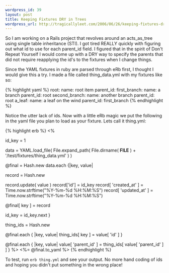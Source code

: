 ```yaml
--- 
wordpress_id: 39
layout: post
title: Keeping Fixtures DRY in Trees
wordpress_url: http://tragicallyleet.com/2006/06/26/keeping-fixtures-dry-in-trees/
---
```

So I am working on a Rails project that revolves around an acts\_as\_tree using single table inheritance (STI).  I got tired REALLY quickly with figuring out what id to use for each parent_id field.  I figured that in the spirit of Don't Repeat Yourself I would come up with a DRY way to specify the parents that did not require reapplying the id's to the fixtures when I change things.

Since the YAML fixtures in ruby are parsed through eRb first, I thought I would give this a try.  I made a file called thing_data.yml with my fixtures like so:

{% highlight yaml %}
root:
  name: root item
  parent_id:
first_branch:
  name: a branch
  parent_id: root
second_branch:
  name: another branch
  parent_id: root
a_leaf:
  name: a leaf on the wind
  parent_id: first_branch
{% endhighlight %}

Notice the utter lack of ids.  Now with a little eRb magic we put the following in the yaml file you plan to load as your fixture.  Lets call it thing.yml:

{% highlight erb %}
<%

id_key = 1

data = YAML.load_file( 
  File.expand_path( 
    File.dirname( __FILE__ ) + '/test/fixtures/thing_data.yml'
  )
)

@final = Hash.new
data.each {|key, value|
  
  record = Hash.new
  
  record.update( value )
  record['id'] = id_key 
  record[ 'created_at' ] = Time.now.strftime("%Y-%m-%d %H:%M:%S")
  record[ 'updated_at' ] = Time.now.strftime("%Y-%m-%d %H:%M:%S")
  
  @final[ key ] = record
  
  id_key = id_key.next
}  

thing_ids = Hash.new

@final.each { |key, value| 
  thing_ids[ key ] = value[ 'id' ] 
}

@final.each { |key, value| 
  value[ 'parent_id' ] = thing_ids[ value[ 'parent_id' ] ] 
} 
%>
<%= @final.to_yaml %>
{% endhighlight %}

To test, run `erb thing.yml` and see your output.  No more hand coding of ids and hoping you didn't put something in the wrong place!

